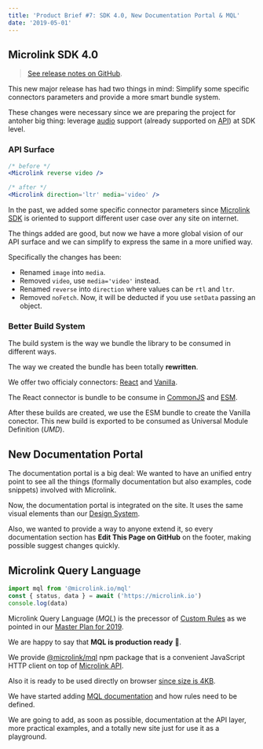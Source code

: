 ```yaml
---
title: 'Product Brief #7: SDK 4.0, New Documentation Portal & MQL'
date: '2019-05-01'
---
```


## Microlink SDK 4.0

> [See release notes on GitHub](https://github.com/microlinkhq/sdk/releases/tag/v4.0.0).

<Microlink url='https://microlink.io/docs/sdk/getting-started/overview/' media='logo' />

This new major release has had two things in mind: Simplify some specific connectors parameters and provide a more smart bundle system.

These changes were necessary since we are preparing the project for antoher big thing: leverage [audio](https://github.com/microlinkhq/sdk/issues/135) support (already supported on [API](/docs/api/parameters/audio)) at SDK level.

### API Surface

```jsx
/* before */
<Microlink reverse video />

/* after */
<Microlink direction='ltr' media='video' />
```

In the past, we added some specific connector parameters since [Microlink SDK](/docs/sdk/getting-started/overview/) is oriented to support different user case over any site on internet.

The things added are good, but now we have a more global vision of our API surface and we can simplify to express the same in a more unified way.

Specifically the changes has been:

- Renamed `image` into `media`.
- Removed `video`, use `media='video'` instead.
- Renamed `reverse` into `direction` where values can be `rtl` and `ltr`.
- Removed `noFetch`. Now, it will be deducted if you use `setData` passing an object.

### Better Build System

The build system is the way we bundle the library to be consumed in different ways.

The way we created the bundle has been totally **rewritten**.

We offer two officialy connectors: [React](/docs/sdk/integrations/react/) and [Vanilla](/docs/sdk/integrations/vanilla/).

The React connector is bundle to be consume in [CommonJS](https://github.com/microlinkhq/sdk/blob/master/packages/react/package.json#L6) and [ESM](https://github.com/microlinkhq/sdk/blob/master/packages/react/package.json#L7).

After these builds are created, we use the ESM bundle to create the Vanilla conector. This new build is exported to be consumed as Universal Module Definition (*UMD*).

## New Documentation Portal

The documentation portal is a big deal: We wanted to have an unified entry point to see all the things (formally documentation but also examples, code snippets) involved with Microlink.

Now, the documentation portal is integrated on the site. It uses the same visual elements than our [Design System](/design).

Also, we wanted to provide a way to anyone extend it, so every documentation section has **Edit This Page on GitHub** on the footer, making possible suggest changes quickly.

## Microlink Query Language

```jsx
import mql from '@microlink.io/mql'
const { status, data } = await ('https://microlink.io')
console.log(data)
```

Microlink Query Language (*MQL*) is the precessor of [Custom Rules](/blog/introducing-custom-rules-/) as we pointed in our [Master Plan for 2019](/blog/master-plan-2019/).

We are happy to say that **MQL is production ready** 🚀.

We provide [@microlink/mql](https://github.com/microlinkhq/mql) npm package that is a convenient JavaScript HTTP client on top of [Microlink API](/docs/api/getting-started/overview).

Also it is ready to be used directly on browser [since size is 4KB](https://bundlephobia.com/result?p=@microlink/mql).

We have started adding [MQL documentation](/docs/mql/getting-started/overview) and how rules need to be defined.

We are going to add, as soon as possible, documentation at the API layer, more practical examples, and a totally new site just for use it as a playground.
